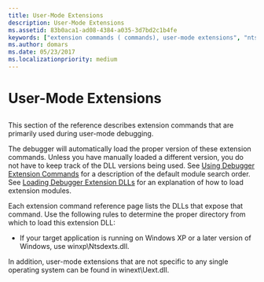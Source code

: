 ```yaml
---
title: User-Mode Extensions
description: User-Mode Extensions
ms.assetid: 83b0aca1-ad08-4384-a035-3d7bd2c1b4fe
keywords: ["extension commands ( commands), user-mode extensions", "ntsdexts.dll (user-mode extensions)", "uext.dll (user-mode extensions)", "user-mode extensions (ntsdexts.dll and uext.dll)"]
ms.author: domars
ms.date: 05/23/2017
ms.localizationpriority: medium
---
```


# User-Mode Extensions


## <span id="ddk_user_mode_extensions_dbg"></span><span id="DDK_USER_MODE_EXTENSIONS_DBG"></span>


This section of the reference describes extension commands that are primarily used during user-mode debugging.

The debugger will automatically load the proper version of these extension commands. Unless you have manually loaded a different version, you do not have to keep track of the DLL versions being used. See [Using Debugger Extension Commands](using-debugger-extension-commands.md) for a description of the default module search order. See [Loading Debugger Extension DLLs](loading-debugger-extension-dlls.md) for an explanation of how to load extension modules.

Each extension command reference page lists the DLLs that expose that command. Use the following rules to determine the proper directory from which to load this extension DLL:

-   If your target application is running on Windows XP or a later version of Windows, use winxp\\Ntsdexts.dll.

In addition, user-mode extensions that are not specific to any single operating system can be found in winext\\Uext.dll.

 

 





